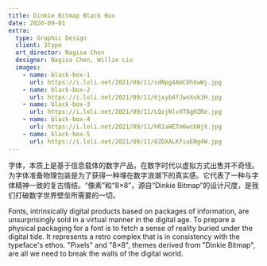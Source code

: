 ```yaml
---
title: Dinkie Bitmap Black Box
date: 2020-09-01
extra:
  type: Graphic Design
  client: 3type
  art_director: Nagisa Chen
  designer: Nagisa Chen, Willie Liu
  images:
    - name: black-box-1
      url: https://i.loli.net/2021/09/11/sdNpg4AmCOhXwWj.jpg
    - name: black-box-2
      url: https://i.loli.net/2021/09/11/6jxyb4fJwnXuk3H.jpg
    - name: black-box-3
      url: https://i.loli.net/2021/09/11/LQzjNlvXT8gHZRe.jpg
    - name: black-box-4
      url: https://i.loli.net/2021/09/11/hR1aWETm6wcbNjX.jpg
    - name: black-box-5
      url: https://i.loli.net/2021/09/11/8ZDXALKfsaENg4W.jpg
---
```


字体，本质上是基于信息载体的数字产品，在数字时代以虚拟方式出售并不奇怪。为字体准备物理包装是为了获得一种埋在数字浪潮下的真实感。它代表了一种与字体精神一致的复古情结。“像素”和“8×8”，源自“Dinkie Bitmap”的设计尺度，是我们打破数字世界壁垒所需要的一切。

Fonts, intrinsically digital products based on packages of information, are unsurprisingly sold in a virtual manner in the digital age. To prepare a physical packaging for a font is to fetch a sense of reality buried under the digital tide. It represents a retro complex that is in consistency with the typeface's ethos. "Pixels" and "8×8", themes derived from "Dinkie Bitmap", are all we need to break the walls of the digital world.
